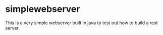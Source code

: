 # simplewebserver
This is a very simple webserver built in java to test out how to build a rest server.
